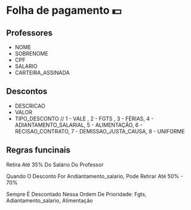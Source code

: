 # Folha de pagamento :dollar:

## Professores

- NOME
- SOBRENOME
- CPF
- SALARIO
- CARTEIRA_ASSINADA

## Descontos

- DESCRICAO
- VALOR
- TIPO_DESCONTO // 1 - VALE , 2 - FGTS , 3 - FÉRIAS, 4 - ADIANTAMENTO_SALARIAL, 5 - ALIMENTAÇÃO, 6 - RECISAO_CONTRATO, 7 - DEMISSAO_JUSTA_CAUSA, 8 - UNIFORME

## Regras funcinais

Retira Até 35% Do Salário Do Professor

Quando O Desconto For Andiantamento_salario, Pode Retirar Até 50% - 70%

Sempre É Descontado Nessa Ordem De Prioridade: Fgts, Adiantamento_salario, Alimentação
